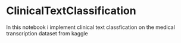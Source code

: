 # ClinicalTextClassification
In this notebook i implement clinical text classfication on the medical transcription dataset from kaggle
